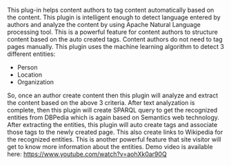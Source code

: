 This plug-in helps content authors to tag content automatically based on the content. This plugin is
intelligent enough to detect language entered by authors and analyze the content by using Apache
Natural Language processing tool. This is a powerful feature for content authors to structure content
based on the auto created tags. Content authors do not need to tag pages manually.
This plugin uses the machine learning algorithm to detect 3 different entities:

* Person
* Location
* Organization

So, once an author create content then this plugin will analyze and extract the content based on the
above 3 criteria.
After text analyzation is complete, then this plugin will create SPARQL query to get the recognized
entities from DBPedia which is again based on Semantics web technology.
After extracting the entities, this plugin will auto create tags and associate those tags to the newly
created page. This also create links to Wikipedia for the recognized entities. This is another powerful
feature that site visitor will get to know more information about the entities.
Demo video is available here: https://www.youtube.com/watch?v=aohXk0ar90Q
